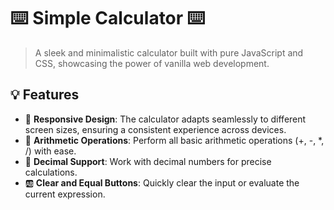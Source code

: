 # ⌨️ Simple Calculator ⌨️


> A sleek and minimalistic calculator built with pure JavaScript and CSS, showcasing the power of vanilla web development.

## 💡 Features

- 📲 **Responsive Design**: The calculator adapts seamlessly to different screen sizes, ensuring a consistent experience across devices.
- 🧮 **Arithmetic Operations**: Perform all basic arithmetic operations (+, -, *, /) with ease.
- 🔢 **Decimal Support**: Work with decimal numbers for precise calculations.
- 🆎 **Clear and Equal Buttons**: Quickly clear the input or evaluate the current expression.

